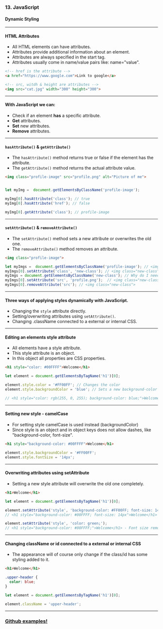 ### 13. JavaScript
#### Dynamic Styling


---

####  HTML Attributes
* All HTML elements can have attributes.
* Attributes provide additional information about an element.
* Attributes are always specified in the start tag.
* Attributes usually come in name/value pairs like: name="value".

```HTML
<!-- href is the attribute -->
<a href="https://www.google.com">Link to google</a>

<!-- src, witdh & height are attributes -->
<img src="cat.jpg" width="300" height="300">
```



---

####  With JavaScript we can:

* Check if an element **has** a specific attribute.
* **Get** attributes.
* **Set** new attributes.
* **Remove** attributes.



---

####  ```hasAttribute()``` & ```getAttribute()```

* The ```hasAttribute()``` method returns true or false if the element has the attribute.
* The ```getAttribute()``` method returns the actual attribute value.

```HTML
<img class="profile-image" src="profile.png" alt="Picture of me">
```

```JavaScript

let myImg =  document.getElementsByClassName('profile-image');

myImg[0].hasAttribute('class'); // true
myImg[0].hasAttribute('href'); // false

myImg[0].getAttribute('class'); // profile-image
```



---
        

####  ```setAttribute()``` & ```removeAttribute()```
  
* The ```setAttribute()``` method sets a new attribute or overwrites the old one.
* The ```removeAttribute()``` method removes an attribute.

```HTML
<img class="profile-image">
```

```JavaScript
let myImgs =  document.getElementsByClassName('profile-image'); // <img class="profile-image">
myImgs[0].setAttribute('class', 'new-class'); // <img class="new-class">
myImgs = document.getElementsByClassName('new-class'); // Why do I need to get it again?
myImgs[0].setAttribute('src', 'profile.png');  // <img class="new-class" src="profile.png">
myImgs[0].removeAttribute('src'); // <img class="new-class">
```


---

####  Three ways of applying styles dynamically with JavaScript.

* Changing the ```style``` attribute directly.
* Setting/overwriting attributes using ```setAttribute()```.
* Changing .className connected to a external or internal CSS.


---

####  Editing an elements style attribute

* All elements have a style attribute.
* This style attribute is an object.
* In this object all properties are CSS properties.

```HTML
<h1 style="color: #00FFFF">Welcome</h1>
```

```JavaScript
let element = document.getElementsByTagName('h1')[0];

element.style.color = '#FF00FF'; // Changes the color
element.style.backgroundColor = 'blue'; // Sets a new background-color

// <h1 style="color: rgb(255, 0, 255); background-color: blue;">Welcome</h1>
```


---

####  Setting new style - camelCase

* For setting style camelCase is used instead (backgroundColor)
* Since style is an object and in object keys does not allow dashes, like "background-color, font-size".

```HTML
<h1 style="background-color: #00FFFF">Welcome</h1>
```

```JavaScript
element.style.backgroundColor = '#FF00FF';
element.style.fontSize = '14px';
```


---

####  Overwriting attributes using setAttribute

* Setting a new style attribute will overwrite the old one completely.

```HTML
<h1>Welcome</h1>
```

```JavaScript
let element = document.getElementsByTagName('h1')[0];

element.setAttribute('style', 'background-color: #FF00FF; font-size: 14px;');
// <h1 style="background-color: #00FFFF; font-size: 14px">Welcome</h1>

element.setAttribute('style', 'color: green;');
// <h1 style="background-color: #00FFFF;">Welcome</h1> - Font size removed

```


---

####  Changing className or id connected to a external or internal CSS

* The appearance will of course only change if the class/id has some styling added to it.

```HTML
<h1>Welcome</h1>
```

```CSS
.upper-header {
  color: blue;
}
```

```JavaScript
let element = document.getElementsByTagName('h1')[0];

element.className = 'upper-header';
```


---

### <a href="https://github.com/SofthouseVxo/Education" target="_blank">Github examples!</a>
